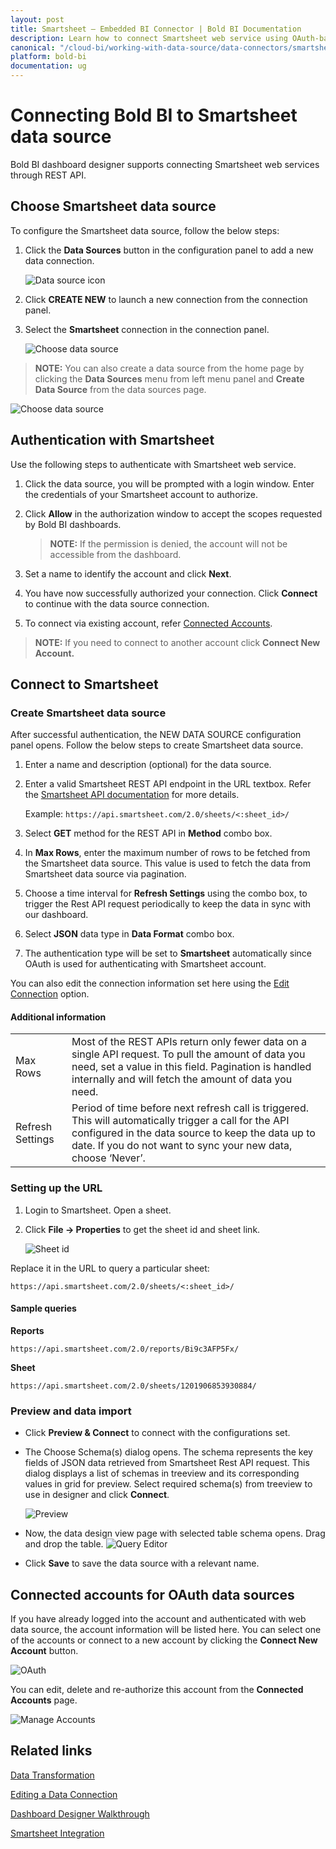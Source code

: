 ```yaml
---
layout: post
title: Smartsheet – Embedded BI Connector | Bold BI Documentation
description: Learn how to connect Smartsheet web service using OAuth-based authentication through REST API endpoint with Bold BI Embedded.
canonical: "/cloud-bi/working-with-data-source/data-connectors/smartsheet/"
platform: bold-bi
documentation: ug
---
```


# Connecting Bold BI to Smartsheet data source

Bold BI dashboard designer supports connecting Smartsheet web services through REST API.

## Choose Smartsheet data source

To configure the Smartsheet data source, follow the below steps:

1. Click the **Data Sources** button in the configuration panel to add a new data connection.
   
   ![Data source icon](/static/assets/embedded/working-with-datasource/data-connectors/images/common/DataSourcesIcon.png)
   
2. Click **CREATE NEW** to launch a new connection from the connection panel.
3. Select the **Smartsheet** connection in the connection panel.

   ![Choose data source](/static/assets/embedded/working-with-datasource/data-connectors/images/smartsheet/ChooseDS.png)

> **NOTE:**  You can also create a data source from the home page by clicking the **Data Sources** menu from left menu panel and **Create Data Source** from the data sources page.

   ![Choose data source](/static/assets/embedded/working-with-datasource/data-connectors/images/smartsheet/ChooseDS_server.png)

## Authentication with Smartsheet
Use the following steps to authenticate with Smartsheet web service.

1. Click the data source, you will be prompted with a login window. Enter the credentials of your Smartsheet account to authorize.
2. Click **Allow** in the authorization window to accept the scopes requested by Bold BI dashboards.

   > **NOTE:**  If the permission is denied, the account will not be accessible from the dashboard.
   
3. Set a name to identify the account and click **Next**. 
4. You have now successfully authorized your connection. Click **Connect** to continue with the data source connection.
5. To connect via existing account, refer  [Connected Accounts](/embedded-bi/working-with-data-source/data-connectors/smartsheet/#connected-accounts-for-oauth-data-sources).

> **NOTE:**  If you need to connect to another account click **Connect New Account.**

## Connect to Smartsheet
### Create Smartsheet data source
After successful authentication, the NEW DATA SOURCE configuration panel opens. Follow the below steps to create Smartsheet data source.
1. Enter a name and description (optional) for the data source.
2. Enter a valid Smartsheet REST API endpoint in the URL textbox. Refer the [Smartsheet API documentation](https://smartsheet-platform.github.io/api-docs/) for more details.

   Example: `https://api.smartsheet.com/2.0/sheets/<:sheet_id>/`

3. Select **GET** method for the REST API in **Method** combo box.
4. In **Max Rows**, enter the maximum number of rows to be fetched from the Smartsheet data source. This value is used to fetch the data from Smartsheet data source via pagination.
5. Choose a time interval for **Refresh Settings** using the combo box, to trigger the Rest API request periodically to keep the data in sync with our dashboard.  
6. Select **JSON** data type in **Data Format** combo box.
7. The authentication type will be set to **Smartsheet** automatically since OAuth is used for authenticating with Smartsheet account.

You can also edit the connection information set here using the [Edit Connection](/embedded-bi/working-with-data-source/editing-a-data-connection/) option.

#### Additional information
<table width="600">
<tr>
<td>
Max Rows
</td>
<td>
Most of the REST APIs return only fewer data on a single API request. To pull the amount of data you need, set a value in this field.  
Pagination is handled internally and will fetch the amount of data you need.
</td>
</tr>
<tr>
<td>
Refresh Settings
</td>
<td>
Period of time before next refresh call is triggered. This will automatically trigger a call for the API configured in the data source to keep the data up to date. If you do not want to sync your new data, choose ‘Never’.
</td>
</tr>
</table>

### Setting up the URL

1. Login to Smartsheet. Open a sheet.
2. Click **File -> Properties** to get the sheet id and sheet link.

   ![Sheet id](/static/assets/embedded/working-with-datasource/data-connectors/images/smartsheet/SmartSheet_SheetID.png)

Replace it in the URL to query a particular sheet:

`https://api.smartsheet.com/2.0/sheets/<:sheet_id>/`

#### Sample queries
**Reports**

`https://api.smartsheet.com/2.0/reports/Bi9c3AFP5Fx/`


**Sheet**

`https://api.smartsheet.com/2.0/sheets/1201906853930884/`

### Preview and data import
* Click **Preview & Connect** to connect with the configurations set.
* The Choose Schema(s) dialog opens. The schema represents the key fields of JSON data retrieved from Smartsheet Rest API request. This dialog displays a list of schemas in treeview and its corresponding values in grid for preview. Select required schema(s) from treeview to use in designer and click **Connect**.

   ![Preview](/static/assets/embedded/working-with-datasource/data-connectors/images/common/Preview.png)

* Now, the data design view page with selected table schema opens. Drag and drop the table.
   ![Query Editor](/static/assets/embedded/working-with-datasource/data-connectors/images/common/QueryEditor.png)

* Click **Save** to save the data source with a relevant name.

## Connected accounts for OAuth data sources
If you have already logged into the account and authenticated with web data source, the account information will be listed here. You can select one of the accounts or connect to a new account by clicking the **Connect New Account** button.

   ![OAuth](/static/assets/embedded/working-with-datasource/data-connectors/images/smartsheet/OAuthDS.png)

You can edit, delete and re-authorize this account from the **Connected Accounts** page.

   ![Manage Accounts](/static/assets/embedded/working-with-datasource/data-connectors/images/smartsheet/ManageDS.png)

## Related links
[Data Transformation](/embedded-bi/working-with-data-source/transforming-data/joining-table/)

[Editing a Data Connection](/embedded-bi/working-with-data-source/editing-a-data-connection/)   

[Dashboard Designer Walkthrough](/embedded-bi/getting-started/quick-start/)

[Smartsheet Integration](https://www.boldbi.com/integrations/smartsheet?utm_source=syncfusion&utm_medium=documentation&utm_campaign=boldbismartsheetintegration)